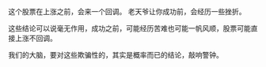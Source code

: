 这个股票在上涨之前，会来一个回调。
老天爷让你成功前，会经历一些挫折。

这些结论可以说毫无作用，成功之前，可能经历苦难也可能一帆风顺，股票可能直接上涨不回调。

我们的大脑，要对这些欺骗性的，其实是概率而已的结论，敲响警钟。